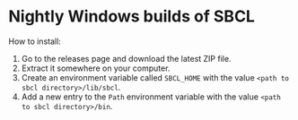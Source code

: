 # Nightly Windows builds of SBCL

How to install:
1. Go to the releases page and download the latest ZIP file.
2. Extract it somewhere on your computer.
3. Create an environment variable called `SBCL_HOME` with the value `<path to sbcl directory>/lib/sbcl`.
4. Add a new entry to the `Path` environment variable with the value `<path to sbcl directory>/bin`.
